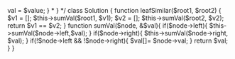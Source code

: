 <?php
/**
 * Definition for a binary tree node.
 * class TreeNode {
 *     public $val = null;
 *     public $left = null;
 *     public $right = null;
 *     function __construct($value) { $this->val = $value; }
 * }
 */
class Solution {
    function leafSimilar($root1, $root2) {
        $v1 = [];
        $this->sumVal($root1, $v1);
        $v2 = [];
        $this->sumVal($root2, $v2);
        return $v1 == $v2;
    }
    function sumVal($node, &$val){
        if($node->left){
            $this->sumVal($node->left,$val);
        }
        if($node->right){
            $this->sumVal($node->right, $val);
        }
        if(!$node->left && !$node->right){
            $val[]= $node->val;
        }
        return $val;
    }
}
